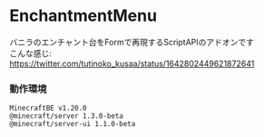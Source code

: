 # EnchantmentMenu
バニラのエンチャント台をFormで再現するScriptAPIのアドオンです  
こんな感じ: https://twitter.com/tutinoko_kusaa/status/1642802449621872641

### 動作環境
```
MinecraftBE v1.20.0
@minecraft/server 1.3.0-beta
@minecraft/server-ui 1.1.0-beta
```
